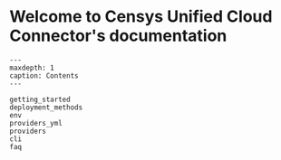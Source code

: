 # Welcome to Censys Unified Cloud Connector's documentation

```{toctree}
---
maxdepth: 1
caption: Contents
---

getting_started
deployment_methods
env
providers_yml
providers
cli
faq
```

